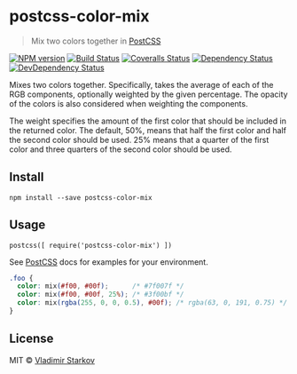# postcss-color-mix

> Mix two colors together in [PostCSS][PostCSS]

[![NPM version][npm-image]][npm-url]
[![Build Status][travis-image]][travis-url]
[![Coveralls Status][coveralls-image]][coveralls-url]
[![Dependency Status][depstat-image]][depstat-url]
[![DevDependency Status][depstat-dev-image]][depstat-dev-url]

Mixes two colors together. Specifically, takes the average
of each of the RGB components, optionally weighted by the given percentage.
The opacity of the colors is also considered when weighting the components.

The weight specifies the amount of the first color that should be included
in the returned color. The default, 50%, means that half the first color
and half the second color should be used. 25% means that a quarter
of the first color and three quarters of the second color should be used.

## Install

    npm install --save postcss-color-mix

## Usage

    postcss([ require('postcss-color-mix') ])

See [PostCSS] docs for examples for your environment.


```css
.foo {
  color: mix(#f00, #00f);      /* #7f007f */
  color: mix(#f00, #00f, 25%); /* #3f00bf */
  color: mix(rgba(255, 0, 0, 0.5), #00f); /* rgba(63, 0, 191, 0.75) */
}
```


## License

MIT © [Vladimir Starkov](https://iamstarkov.com/)


[PostCSS]: https://github.com/postcss/postcss

[npm-url]: https://npmjs.org/package/postcss-color-mix
[npm-image]: https://img.shields.io/npm/v/postcss-color-mix.svg?style=flat-square

[travis-url]: https://travis-ci.org/iamstarkov/postcss-color-mix
[travis-image]: https://img.shields.io/travis/iamstarkov/postcss-color-mix.svg?style=flat-square

[coveralls-url]: https://coveralls.io/r/iamstarkov/postcss-color-mix
[coveralls-image]: https://img.shields.io/coveralls/iamstarkov/postcss-color-mix.svg?style=flat-square

[depstat-url]: https://david-dm.org/iamstarkov/postcss-color-mix
[depstat-image]: https://img.shields.io/david/iamstarkov/postcss-color-mix.svg?style=flat-square

[depstat-dev-url]: https://david-dm.org/iamstarkov/postcss-color-mix
[depstat-dev-image]: https://img.shields.io/david/dev/iamstarkov/postcss-color-mix.svg?style=flat-square
